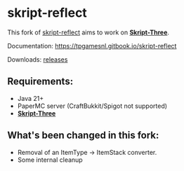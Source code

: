# skript-reflect

This fork of [skript-reflect](https://github.com/SkriptLang/skript-reflect) aims to work on [**Skript-Three**](https://github.com/SkriptDev/Skript).

Documentation: https://tpgamesnl.gitbook.io/skript-reflect

Downloads: [releases](https://github.com/SkriptDev/skript-reflect/releases)

## Requirements:
- Java 21+
- PaperMC server (CraftBukkit/Spigot not supported)
- [**Skript-Three**](https://github.com/SkriptDev/Skript)

## What's been changed in this fork:
- Removal of an ItemType -> ItemStack converter.
- Some internal cleanup
